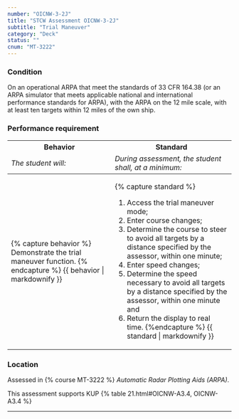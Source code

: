 ```yaml
---
number: "OICNW-3-2J"
title: "STCW Assessment OICNW-3-2J"
subtitle: "Trial Maneuver"
category: "Deck"
status: ""
cnum: "MT-3222"
---
```

### Condition

On an operational ARPA that meet the standards of 33 CFR 164.38 (or an ARPA simulator that meets applicable national and international performance standards for ARPA), with the ARPA on the 12 mile scale, with at least ten targets within 12 miles of the own ship.

### Performance requirement 

<table width='100%' class='Guidelines'>
 <thead>
 <tr>
     <th class='thirty'>Behavior</th>
     <th class='seventy'>Standard</th>
 </tr>
 <tr>
     <td><em>The student will:</em></td>
     <td><em>During assessment, the student shall, at a minimum:</em></td>
 </tr>
 </thead>
 <tbody>
 

<tr><td>

{% capture behavior %}
Demonstrate the trial maneuver function.
{% endcapture %}
{{ behavior | markdownify }}

</td><td>

{% capture standard %}
1. Access the trial maneuver mode;
2. Enter course changes;
3. Determine the course to steer to avoid all targets by a distance specified by the assessor, within one minute;
4. Enter speed changes;
5. Determine the speed necessary to avoid all targets by a distance specified by the assessor, within one minute and
6. Return the display to real time.
{%endcapture %}
{{ standard | markdownify }}

</td></tr>



 </tbody>
 </table>

### Location

Assessed in  {% course  MT-3222 %}  *Automatic Radar Plotting Aids (ARPA)*.

This assessment supports KUP {% table 21.html#OICNW-A3.4, OICNW-A3.4 %}

***

